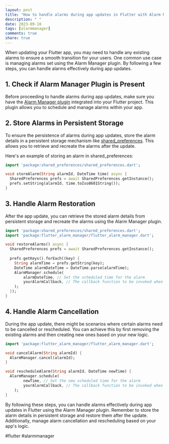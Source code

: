 ```yaml
---
layout: post
title: "How to handle alarms during app updates in Flutter with Alarm Manager"
description: " "
date: 2023-09-18
tags: [alarmmanager]
comments: true
share: true
---
```


When updating your Flutter app, you may need to handle any existing alarms to ensure a smooth transition for your users. One common use case is managing alarms set using the Alarm Manager plugin. By following a few steps, you can handle alarms effectively during app updates.

## 1. Check if Alarm Manager Plugin is Present

Before proceeding to handle alarms during app updates, make sure you have the [Alarm Manager plugin](https://pub.dev/packages/flutter_alarm_manager) integrated into your Flutter project. This plugin allows you to schedule and manage alarms within your app.

## 2. Store Alarms in Persistent Storage

To ensure the persistence of alarms during app updates, store the alarm details in a persistent storage mechanism like [shared_preferences](https://pub.dev/packages/shared_preferences). This allows you to retrieve and recreate the alarms after the update.

Here's an example of storing an alarm in shared_preferences:

```dart
import 'package:shared_preferences/shared_preferences.dart';

void storeAlarm(String alarmId, DateTime time) async {
  SharedPreferences prefs = await SharedPreferences.getInstance();
  prefs.setString(alarmId, time.toIso8601String());
}
```

## 3. Handle Alarm Restoration

After the app update, you can retrieve the stored alarm details from persistent storage and recreate the alarms using the Alarm Manager plugin.

```dart
import 'package:shared_preferences/shared_preferences.dart';
import 'package:flutter_alarm_manager/flutter_alarm_manager.dart';

void restoreAlarms() async {
  SharedPreferences prefs = await SharedPreferences.getInstance();
  
  prefs.getKeys().forEach((key) {
    String alarmTime = prefs.getString(key);
    DateTime alarmDateTime = DateTime.parse(alarmTime);
    AlarmManager.schedule(
        alarmDateTime, // Set the scheduled time for the alarm
        yourAlarmCallback, // The callback function to be invoked when the alarm triggers
    );
  });
}
```

## 4. Handle Alarm Cancellation

During the app update, there might be scenarios where certain alarms need to be cancelled or rescheduled. You can achieve this by first removing the existing alarms and then creating new ones based on your new logic.

```dart
import 'package:flutter_alarm_manager/flutter_alarm_manager.dart';

void cancelAlarm(String alarmId) {
  AlarmManager.cancel(alarmId);
}

void rescheduleAlarm(String alarmId, DateTime newTime) {
  AlarmManager.schedule(
        newTime, // Set the new scheduled time for the alarm
        yourAlarmCallback, // The callback function to be invoked when the alarm triggers
    );
}
```

By following these steps, you can handle alarms effectively during app updates in Flutter using the Alarm Manager plugin. Remember to store the alarm details in persistent storage and restore them after the update. Additionally, manage alarm cancellation and rescheduling based on your app's logic.

#flutter #alarmmanager